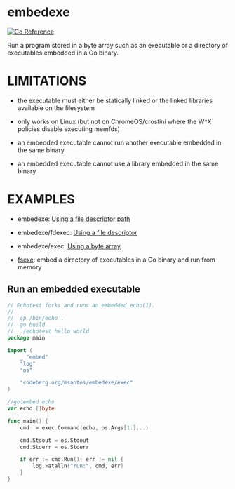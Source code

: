 # embedexe

[![Go Reference](https://pkg.go.dev/badge/codeberg.org/msantos/embedexe.svg)](https://pkg.go.dev/codeberg.org/msantos/embedexe)

Run a program stored in a byte array such as an executable or a directory
of executables embedded in a Go binary.

# LIMITATIONS

* the executable must either be statically linked or the linked libraries
  available on the filesystem

* only works on Linux (but not on ChromeOS/crostini where the W^X policies
  disable executing memfds)

* an embedded executable cannot run another executable embedded in the
  same binary

* an embedded executable cannot use a library embedded in the same binary

# EXAMPLES

* embedexe: [Using a file descriptor path](https://pkg.go.dev/codeberg.org/msantos/embedexe#example-FD.Path)

* embedexe/fdexec: [Using a file descriptor](https://pkg.go.dev/codeberg.org/msantos/embedexe/fdexec#example-Command)

* embedexe/exec: [Using a byte array](https://pkg.go.dev/codeberg.org/msantos/embedexe/exec#example-Command)

* [fsexe](examples/fsexe/main.go): embed a directory of executables
  in a Go binary and run from memory

## Run an embedded executable

```go
// Echotest forks and runs an embedded echo(1).
//
//	cp /bin/echo .
//	go build
//	./echotest hello world
package main

import (
	_ "embed"
	"log"
	"os"

	"codeberg.org/msantos/embedexe/exec"
)

//go:embed echo
var echo []byte

func main() {
	cmd := exec.Command(echo, os.Args[1:]...)

	cmd.Stdout = os.Stdout
	cmd.Stderr = os.Stderr

	if err := cmd.Run(); err != nil {
		log.Fatalln("run:", cmd, err)
	}
}
```
